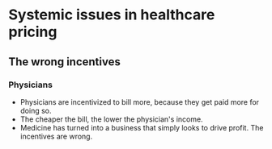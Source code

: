 # Systemic issues in healthcare pricing

## The wrong incentives

### Physicians
- Physicians are incentivized to bill more, because they get paid more for doing so.
- The cheaper the bill, the lower the physician's income.
- Medicine has turned into a business that simply looks to drive profit. The incentives are wrong.
